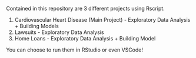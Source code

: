 Contained in this repository are 3 different projects using Rscript.

1. Cardiovascular Heart Disease (Main Project) - Exploratory Data Analysis + Building Models
2. Lawsuits - Exploratory Data Analysis
3. Home Loans - Exploratory Data Analysis + Building Model

You can choose to run them in RStudio or even VSCode!
